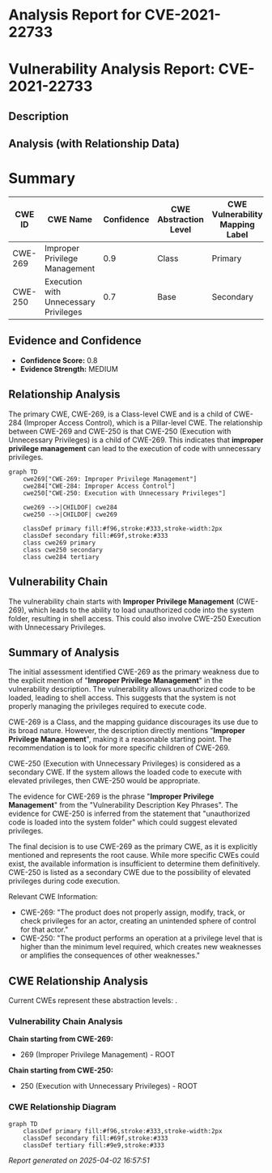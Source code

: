 # Analysis Report for CVE-2021-22733

# Vulnerability Analysis Report: CVE-2021-22733

## Description



## Analysis (with Relationship Data)

# Summary
| CWE ID | CWE Name | Confidence | CWE Abstraction Level | CWE Vulnerability Mapping Label | CWE-Vulnerability Mapping Notes |
|---|---|---|---|---|---|
| CWE-269 | Improper Privilege Management | 0.9 | Class | Primary | Discouraged |
| CWE-250 | Execution with Unnecessary Privileges | 0.7 | Base | Secondary | Allowed |

## Evidence and Confidence

*   **Confidence Score:** 0.8
*   **Evidence Strength:** MEDIUM

## Relationship Analysis
The primary CWE, CWE-269, is a Class-level CWE and is a child of CWE-284 (Improper Access Control), which is a Pillar-level CWE. The relationship between CWE-269 and CWE-250 is that CWE-250 (Execution with Unnecessary Privileges) is a child of CWE-269. This indicates that **improper privilege management** can lead to the execution of code with unnecessary privileges.

```mermaid
graph TD
    cwe269["CWE-269: Improper Privilege Management"]
    cwe284["CWE-284: Improper Access Control"]
    cwe250["CWE-250: Execution with Unnecessary Privileges"]

    cwe269 -->|CHILDOF| cwe284
    cwe250 -->|CHILDOF| cwe269

    classDef primary fill:#f96,stroke:#333,stroke-width:2px
    classDef secondary fill:#69f,stroke:#333
    class cwe269 primary
    class cwe250 secondary
    class cwe284 tertiary
```

## Vulnerability Chain
The vulnerability chain starts with **Improper Privilege Management** (CWE-269), which leads to the ability to load unauthorized code into the system folder, resulting in shell access. This could also involve CWE-250 Execution with Unnecessary Privileges.

## Summary of Analysis
The initial assessment identified CWE-269 as the primary weakness due to the explicit mention of "**Improper Privilege Management**" in the vulnerability description. The vulnerability allows unauthorized code to be loaded, leading to shell access. This suggests that the system is not properly managing the privileges required to execute code.

CWE-269 is a Class, and the mapping guidance discourages its use due to its broad nature. However, the description directly mentions "**Improper Privilege Management**", making it a reasonable starting point. The recommendation is to look for more specific children of CWE-269.

CWE-250 (Execution with Unnecessary Privileges) is considered as a secondary CWE. If the system allows the loaded code to execute with elevated privileges, then CWE-250 would be appropriate.

The evidence for CWE-269 is the phrase "**Improper Privilege Management**" from the "Vulnerability Description Key Phrases". The evidence for CWE-250 is inferred from the statement that "unauthorized code is loaded into the system folder" which could suggest elevated privileges.

The final decision is to use CWE-269 as the primary CWE, as it is explicitly mentioned and represents the root cause. While more specific CWEs could exist, the available information is insufficient to determine them definitively. CWE-250 is listed as a secondary CWE due to the possibility of elevated privileges during code execution.

Relevant CWE Information:
- CWE-269: "The product does not properly assign, modify, track, or check privileges for an actor, creating an unintended sphere of control for that actor."
- CWE-250: "The product performs an operation at a privilege level that is higher than the minimum level required, which creates new weaknesses or amplifies the consequences of other weaknesses."


## CWE Relationship Analysis

Current CWEs represent these abstraction levels: .


### Vulnerability Chain Analysis

**Chain starting from CWE-269:**
- 269 (Improper Privilege Management) - ROOT


**Chain starting from CWE-250:**
- 250 (Execution with Unnecessary Privileges) - ROOT



### CWE Relationship Diagram

```mermaid
graph TD
    classDef primary fill:#f96,stroke:#333,stroke-width:2px
    classDef secondary fill:#69f,stroke:#333
    classDef tertiary fill:#9e9,stroke:#333
```



*Report generated on 2025-04-02 16:57:51*
